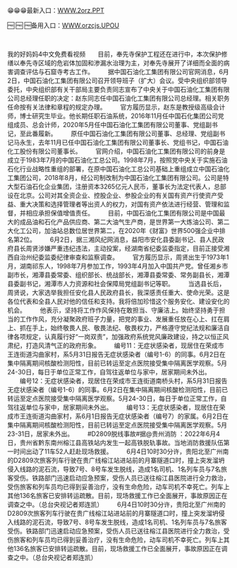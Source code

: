 <p>
	😁😁😁最新入口：<a href="http://www.baidu.com/link?url=6MA2SWnO3Raqke39an_0PUxosM6ZrUGzi1BN9tNnlPW&wd">WWW.2orz.PPT</a> 
	<p>
		🆓
🆓
🆓备用入口：<a href="http://www.baidu.com/link?url=6MA2SWnO3Raqke39an_0PUxosM6ZrUGzi1BN9tNnlPW&wd">WWW.orzcjs.UPOU</a> 
	</p>
	<p>
		<br />
	</p>
	<p>
		我的好妈妈4中文免费看视频　　目前，奉先寺保护工程还在进行中，本次保护修缮以奉先寺区域的危岩体加固和渗漏水治理为主，对奉先寺展开了详细而全面的病害调查评估与石窟寺考古工作。
　　据中国石油化工集团有限公司官网消息，6月2日，中国石油化工集团有限公司召开领导班子（扩大）会议。受中央组织部领导委托，中央组织部有关干部局主要负责同志宣布了中央关于中国石油化工集团有限公司总经理任职的决定：赵东同志任中国石油化工集团有限公司总经理。相关职务任命按有关法律和章程的规定办理。
　　官方履历显示，赵东是教授级高级会计师，博士研究生毕业。他长期任职石油系统，2016年11月任中国石化集团公司党组成员、总会计师，2020年5月任中国石油化工集团有限公司董事、党组副书记，至此番履新。
　　原任中国石油化工集团有限公司董事、总经理、党组副书记马永生，去年11月已任中国石油化工集团有限公司董事长、党组书记，中国石油化工股份有限公司董事长。
　　官网介绍，中国石油化工集团有限公司的前身是成立于1983年7月的中国石油化工总公司。1998年7月，按照党中央关于实施石油石化行业战略性重组的部署，在原中国石油化工总公司基础上重组成立中国石油化工集团公司，2018年8月，经公司制改制为中国石油化工集团有限公司。公司是特大型石油石化企业集团，注册资本3265亿元人民币，董事长为法定代表人，总部设在北京。公司对其全资企业、控股企业、参股企业的有关国有资产行使资产受益、重大决策和选择管理者等出资人的权力，对国有资产依法进行经营、管理和监督，并相应承担保值增值责任。
　　目前，中国石油化工集团有限公司是中国最大的成品油和石化产品供应商、第二大油气生产商，是世界第一大炼油公司、第二大化工公司，加油站总数位居世界第二，在2020年《财富》世界500强企业中排名第2位。
　　6月2日，据三湘风纪网消息，益阳市安化县委副书记、县人民政府县长周贤涉嫌严重违纪违法，主动投案，经湖南省纪委监委指定，目前正接受湘西自治州纪委监委纪律审查和监察调查。
　　官方履历显示，周贤出生于1973年1月，湖南祁东人，1998年7月参加工作，1993年4月加入中国共产党。曾任湘乡市副市长，湘潭县委常委、组织部长、统战部长，湘潭县委常委、常务副县长，湘潭县委副书记，湘潭市人力资源和社会保障局党组副书记等职。
　　当选县长后，周贤说，大家选举我担任安化县人民政府县长，我深感责任重大、使命光荣。这是各位代表和全县人民对他的信任和支持。我将倍加珍惜这个服务安化、建设安化的机会。
　　他表示，坚持将工作作风保持在敢担当、守廉洁上。始终坚持勇于担当的工作作风，充分凝聚政府班子力量，把党的事业、发展重任放在心上、扛在肩上、抓在手上，始终敬畏人民、敬畏法纪、敬畏权力，严格遵守党纪法规和廉洁自律各项规定，认真履行好“一岗双责”，加强政府系统党风廉政建设，持之以恒正风肃纪，打造风清气正的政府形象。
　　编号11：无症状感染者，现居住在荣成市王连街道沟曲家村，系5月31日报告无症状感染者（编号1-6）的同事。6月2日在集中隔离期间核酸检测阳性，目前已转运至定点医院接受集中隔离医学观察。5月24-30日，每日于单位正常工作，自驾往返单位与家中，居家期间未外出。
　　编号12：无症状感染者，现居住在荣成市王连街道南桥头村，系5月31日报告无症状感染者（编号1-6）的同事。6月2日在集中隔离期间核酸检测阳性，目前已转运至定点医院接受集中隔离医学观察。5月24-30日，每日于单位正常工作，自驾往返单位与家中，居家期间未外出。
　　编号13：无症状感染者，现居住在荣成市王连街道沟曲家村，系6月1日报告无症状感染者（编号7）的家属。6月2日在集中隔离期间核酸检测阳性，目前已转运至定点医院接受集中隔离医学观察。5月23-31日，居家未外出。
　　#D2809脱线事故#据@贵州消防&nbsp;：2022年6月4日，贵州省黔东南州榕江县高铁站内发生一起高铁脱轨事故。当地消防救援队伍第一时间出动了11车52人赶赴现场救援。
　　6月4日10时30分许，贵阳北至广州南的D2809次旅客列车行驶在贵广线榕江站进站前的月寨隧道口时，撞上突发溜坍侵入线路的泥石流，导致7号、8号车发生脱线，造成1名司机、1名列车员与7名旅客受伤。铁路部门迅速启动应急预案，受伤人员已送往榕江县医院进行全力救治，受伤旅客和列车员均已得到妥善治疗，没有生命危险，动车司机不幸死亡。列车上其他136名旅客已安排转运疏散。目前，现场救援工作已全面展开，事故原因正在调查之中。（总台央视记者郑连凯）
　　6月4日10时30分许，贵阳北至广州南的D2809次旅客列车行驶在贵广线榕江站进站前的月寨隧道口时，撞上突发溜坍侵入线路的泥石流，导致7号、8号车发生脱线，造成1名司机、1名列车员与7名旅客受伤。铁路部门迅速启动应急预案，受伤人员已送往榕江县医院进行全力救治，受伤旅客和列车员均已得到妥善治疗，没有生命危险，动车司机不幸死亡。列车上其他136名旅客已安排转运疏散。目前，现场救援工作已全面展开，事故原因正在调查之中。（总台央视记者郑连凯）
	</p>
